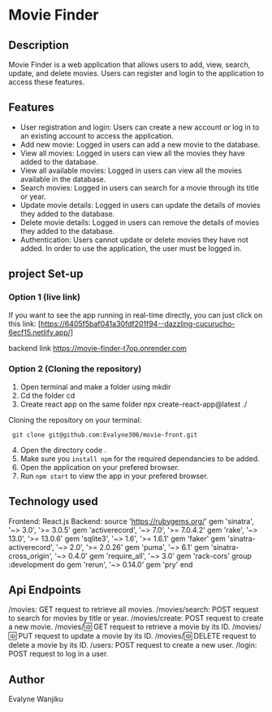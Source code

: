 # Movie Finder 

## Description
Movie Finder is a web application that allows users to add, view, search, update, and delete movies. Users can register and login to the application to access these features.

## Features
- User registration and login: Users can create a new account or log in to an existing account to access the application.
- Add new movie: Logged in users can add a new movie to the database.
- View all movies: Logged in users can view all the movies they have added to the database.
- View all available movies: Logged in users can view all the movies available in the database.
- Search movies: Logged in users can search for a movie through its title or year.
- Update movie details: Logged in users can update the details of movies they added to the database.
- Delete movie details: Logged in users can remove the details of movies they added to the database.
- Authentication: Users cannot update or delete movies they have not added. In order to use the application, the user must be logged in.

## project Set-up
### Option 1 (live link)
If you want to see the app running in real-time directly, you can just click on this link:
[https://6405f5baf041a30fdf201f94--dazzling-cucurucho-6ecf15.netlify.app/]

backend link 
https://movie-finder-t7op.onrender.com

### Option 2 (Cloning the repository)
1. Open terminal and make a folder using 
mkdir <filename>
2. Cd the folder 
cd <filename>
3. Create react app on the same folder
    npx create-react-app@latest ./

Cloning the repository on your terminal:

     git clone git@github.com:Evalyne306/movie-front.git
 
4. Open the directory 
code .
5. Make sure you `install npm` for the required dependancies to be added.
6. Open the application on your prefered browser.
7. Run `npm start` to view the app in your prefered browser.

## Technology used 
Frontend: React.js
Backend: source 'https://rubygems.org/'
gem 'sinatra', '~> 3.0', '>= 3.0.5'
gem 'activerecord', '~> 7.0', '>= 7.0.4.2'
gem 'rake', '~> 13.0', '>= 13.0.6'
gem 'sqlite3', '~> 1.6', '>= 1.6.1'
gem 'faker'
gem 'sinatra-activerecord', '~> 2.0', '>= 2.0.26'
gem 'puma', '~> 6.1'
gem 'sinatra-cross_origin', '~> 0.4.0'
gem 'require_all', '~> 3.0'
gem 'rack-cors'
group :development do 
    gem 'rerun', '~> 0.14.0'
    gem 'pry'
end

## Api Endpoints
/movies: GET request to retrieve all movies.
/movies/search: POST request to search for movies by title or year.
/movies/create: POST request to create a new movie.
/movies/:id: GET request to retrieve a movie by its ID.
/movies/:id: PUT request to update a movie by its ID.
/movies/:id: DELETE request to delete a movie by its ID.
/users: POST request to create a new user.
/login: POST request to log in a user.

## Author
Evalyne Wanjiku